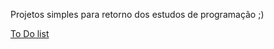 Projetos simples para retorno dos estudos de programação ;)

<a href="9-to-do_list/index.html">To Do list</a>
